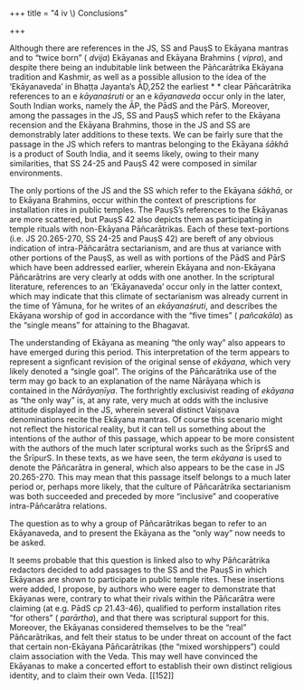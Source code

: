 +++
title = "4 iv \\) Conclusions"

+++

Although there are references in the JS, SS and PauṣS to Ekāyana mantras and to “twice born” \( *dvija*\) Ekāyanas and Ekāyana Brahmins \( *vipra*\), and despite there being an indubitable link between the Pāñcarātrika Ekāyana tradition and Kashmir, as well as a possible allusion to the idea of the ‘Ekāyanaveda’ in Bhaṭṭa Jayanta’s ĀḌ,252 the earliest * * clear Pāñcarātrika references to an e *kāyanaśruti* or an e *kāyanaveda* occur only in the later, South Indian works, namely the ĀP, the PādS and the PārS. Moreover, among the passages in the JS, SS and PauṣS which refer to the Ekāyana recension and the Ekāyana Brahmins, those in the JS and SS are demonstrably later additions to these texts. We can be fairly sure that the passage in the JS which refers to mantras belonging to the Ekāyana *śākhā* is a product of South India, and it seems likely, owing to their many similarities, that SS 24-25 and PauṣS 42 were composed in similar environments. 

The only portions of the JS and the SS which refer to the Ekāyana *śākhā*, or to Ekāyana Brahmins, occur within the context of prescriptions for installation rites in public temples. The PauṣS’s references to the Ekāyanas are more scattered, but PauṣS 42 also depicts them as participating in temple rituals with non-Ekāyana Pāñcarātrikas. Each of these text-portions \(i.e. JS 20.265-270, SS 24-25 and PauṣS 42\) are bereft of any obvious indication of intra-Pāñcarātra sectarianism, and are thus at variance with other portions of the PauṣS, as well as with portions of the PādS and PārS which have been addressed earlier, wherein Ekāyana and non-Ekāyana Pāñcarātrins are very clearly at odds with one another. In the scriptural literature, references to an ‘Ekāyanaveda’ occur only in the latter context, which may indicate that this climate of sectarianism was already current in the time of Yāmuna, for he writes of an *ekāyanaśruti*, and describes the Ekāyana worship of god in accordance with the “five times” \( *pañcakāla*\) as the “single means” for attaining to the Bhagavat. 

[^252]: At ĀD 4.139ab, the character known as Dairyarāśi refers to “the designation ‘Veda’ that people apply to the texts \( *vacana*\) of the Pañcarātra”. See Dezső \(2005: 237\). [[151]]

The understanding of Ekāyana as meaning “the only way” also appears to have emerged during this period. This interpretation of the term appears to represent a signficant revision of the original sense of *ekāyana*, which very likely denoted a “single goal”. The origins of the Pāñcarātrika use of the term may go back to an explanation of the name Nārāyaṇa which is contained in the *Nārāyaṇīya*. The forthrightly exclusivist reading of *ekāyana* as “the only way” is, at any rate, very much at odds with the inclusive attitude displayed in the JS, wherein several distinct Vaiṣṇava denominations recite the Ekāyana mantras. Of course this scenario might not reflect the historical reality, but it can tell us something about the intentions of the author of this passage, which appear to be more consistent with the authors of the much later scriptural works such as the ŚrīprśS and the ŚrīpurS. In these texts, as we have seen, the term *ekāyana* is used to denote the Pāñcarātra in general, which also appears to be the case in JS 20.265-270. This may mean that this passage itself belongs to a much later period or, perhaps more likely, that the culture of Pāñcarātrika sectarianism was both succeeded and preceded by more “inclusive” and cooperative intra-Pāñcarātra relations. 

The question as to why a group of Pāñcarātrikas began to refer to an Ekāyanaveda, and to present the Ekāyana as the “only way” now needs to be asked. 

It seems probable that this question is linked also to why Pāñcarātrika redactors decided to add passages to the SS and the PauṣS in which Ekāyanas are shown to participate in public temple rites. These insertions were added, I propose, by authors who were eager to demonstrate that Ekāyanas were, contrary to what their rivals within the Pāñcarātra were claiming \(at e.g. PādS *cp* 21.43-46\), qualified to perform installation rites “for others” \( *parārtha*\), and that there was scriptural support for this. Moreover, the Ekāyanas considered themselves to be the “real” Pāñcarātrikas, and felt their status to be under threat on account of the fact that certain non-Ekāyana Pāñcarātrikas \(the “mixed worshippers”\) could claim association with the Veda. This may well have convinced the Ekāyanas to make a concerted effort to establish their own distinct religious identity, and to claim their own Veda. [[152]]